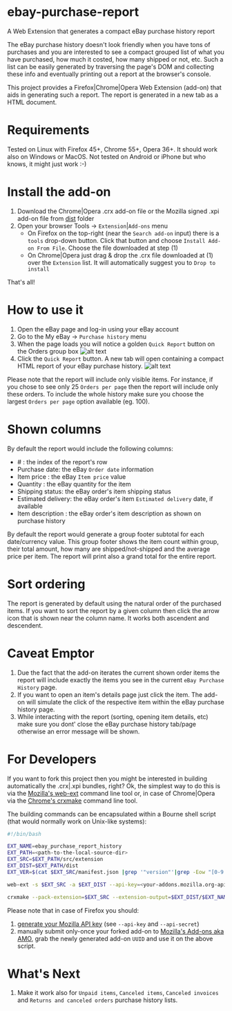 # ebay-purchase-report
A Web Extension that generates a compact eBay purchase history report

The eBay purchase history doesn't look friendly when you have tons of purchases and you are interested to see a compact grouped list of what you have purchased, how much it costed, how many shipped or not, etc.
Such a list can be easily generated by traversing the page's DOM and collecting these info and eventually printing out a report at the browser's console.

This project provides a Firefox|Chrome|Opera Web Extension (add-on) that aids in generating such a report. The report is generated in a new tab as a HTML document.

# Requirements

Tested on Linux with Firefox 45+, Chrome 55+, Opera 36+. It should work also on Windows or MacOS. Not tested on Android or iPhone but who knows, it might just work :-)

# Install the add-on

1. Download the Chrome|Opera .crx add-on file or the Mozilla signed .xpi add-on file from [dist](https://github.com/eugenmihailescu/ebay-purchase-report/tree/master/dist) folder
2. Open your browser Tools -> `Extension`|`Add-ons` menu
	* On Firefox on the top-right (near the `Search add-on` input) there is a `tools` drop-down button. Click that button and choose `Install Add-on From File`. Choose the file downloaded at step (1)
	* On Chrome|Opera just drag & drop the .crx file downloaded at (1) over the `Extension` list. It will automatically suggest you to `Drop to install` 

That's all!

# How to use it

1. Open the eBay page and log-in using your eBay account
2. Go to the My eBay -> `Purchase history` menu
3. When the page loads you will notice a golden `Quick Report` button on the Orders group box
![alt text](http://mynixworld.info/wp-content/uploads/2013/04/ebay-purchase-history.png "Click the Quick Report button")
4. Click the `Quick Report` button. A new tab will open containing a compact HTML report of your eBay purchase history.
![alt text](http://mynixworld.info/wp-content/uploads/2013/04/ebay-purchase-history-report.png "Samle report")

Please note that the report will include only visible items. For instance, if you chose to see only 25 `Orders per page` then the report will include only these orders. To include the whole history make sure you choose the largest `Orders per page` option available (eg. 100).

# Shown columns

By default the report would include the following columns:
 - \# : the index of the report's row
 - Purchase date: the eBay `Order date` information
 - Item price : the eBay `Item price` value
 - Quantity : the eBay quantity for the item
 - Shipping status: the eBay order's item shipping status
 - Estimated delivery: the eBay order's item `Estimated delivery` date, if available
 - Item description : the eBay order's item description as shown on purchase history
 
By default the report would generate a group footer subtotal for each date/currency value. This group footer shows the item count within group, their total amount, how many are shipped/not-shipped and the average price per item.
The report will print also a grand total for the entire report.
 
# Sort ordering

The report is generated by default using the natural order of the purchased items. If you want to sort the report by a given column then click the arrow icon that is shown near the column name. It works both ascendent and descendent. 

# Caveat Emptor

1. Due the fact that the add-on iterates the current shown order items the report will include exactly the items you see in the current `eBay Purchase History` page.
2. If you want to open an item's details page just click the item. The add-on will simulate the click of the respective item within the eBay purchase history page.  
3. While interacting with the report (sorting, opening item details, etc) make sure you dont' close the eBay purchase history tab/page otherwise an error message will be shown. 

# For Developers

If you want to fork this project then you might be interested in building automatically the .crx|.xpi bundles, right? Ok, the simplest way to do this is via the [Mozilla's web-ext](https://github.com/mozilla/web-ext) command line tool or, in case of Chrome|Opera via the [Chrome's crxmake](https://developer.chrome.com/extensions/crx) command line tool.

The building commands can be encapsulated within a Bourne shell script (that would normally work on Unix-like systems):
```bash
#!/bin/bash

EXT_NAME=ebay_purchase_report_history
EXT_PATH=<path-to-the-local-source-dir>
EXT_SRC=$EXT_PATH/src/extension
EXT_DIST=$EXT_PATH/dist
EXT_VER=$(cat $EXT_SRC/manifest.json |grep '"version"'|grep -Eow "[0-9.]+")

web-ext -s $EXT_SRC -a $EXT_DIST --api-key=<your-addons.mozilla.org-api-key> --api-secret=<your-addons.mozilla.org-api-secret> --id=<your-addons.mozilla.org-api-UUID> sign

crxmake --pack-extension=$EXT_SRC --extension-output=$EXT_DIST/$EXT_NAME-$EXT_VER.crx --key-output=$EXT_DIST/$EXT_NAME-$EXT_VER.pem
```
Please note that in case of Firefox you should:
1. [generate your Mozilla API key](https://addons.mozilla.org/en-US/developers/addon/api/key/) (see `--api-key` and `--api-secret`)
2. manually submit only-once your forked add-on to [Mozilla's Add-ons aka AMO](https://addons.mozilla.org/en-US/developers/addons), grab the newly generated add-on `UUID` and use it on the above script.

# What's Next

1. Make it work also for `Unpaid items`, `Canceled items`, `Canceled invoices` and `Returns and canceled orders` purchase history lists.